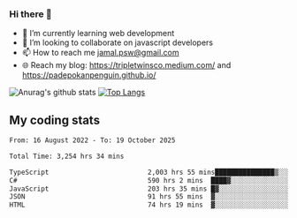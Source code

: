 ### Hi there 👋

<!--
**padepokanpenguin/padepokanpenguin** is a ✨ _special_ ✨ repository because its `README.md` (this file) appears on your GitHub profile.
-->

- 🌱 I’m currently learning  web development
- 👯 I’m looking to collaborate on javascript developers
- 📫 How to reach me jamal.psw@gmail.com
- 🌐 Reach my blog:
   https://tripletwinsco.medium.com/ and
   https://padepokanpenguin.github.io/

![Anurag's github stats](https://github-readme-stats.vercel.app/api?username=padepokanpenguin&count_private=true&disable_animations=false&show_icons=true&theme=default)
[![Top Langs](https://github-readme-stats.vercel.app/api/top-langs/?username=padepokanpenguin&theme=default&layout=compact)](https://github.com/padepokanpenguin)

## My coding stats

<!--START_SECTION:waka-->

```txt
From: 16 August 2022 - To: 19 October 2025

Total Time: 3,254 hrs 34 mins

TypeScript                         2,003 hrs 55 mins███████████████▒░░░░░░░░░   61.57 %
C#                                 590 hrs 2 mins  ████▓░░░░░░░░░░░░░░░░░░░░   18.13 %
JavaScript                         203 hrs 35 mins █▓░░░░░░░░░░░░░░░░░░░░░░░   06.26 %
JSON                               91 hrs 55 mins  ▓░░░░░░░░░░░░░░░░░░░░░░░░   02.82 %
HTML                               74 hrs 19 mins  ▓░░░░░░░░░░░░░░░░░░░░░░░░   02.28 %
```

<!--END_SECTION:waka-->


